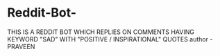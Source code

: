 # Reddit-Bot-
THIS IS A REDDIT BOT WHICH REPLIES ON COMMENTS HAVING KEYWORD "SAD" WITH "POSITIVE / INSPIRATIONAL" QUOTES
author - PRAVEEN
